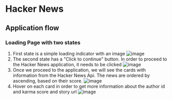 # Hacker News

## Application flow
 ### Loading Page with two states
 1. First state is a simple loading indicator with an image
 ![image](https://user-images.githubusercontent.com/32268510/120148220-8c97c300-c1f0-11eb-8ff0-da829f8b0ca9.png)
 2. The second state has a "Click to continue" button. In order to proceed to the Hacker News application, it needs to be clicked
 ![image](https://user-images.githubusercontent.com/32268510/120148598-26f80680-c1f1-11eb-9db4-9b3a9ed4c1cf.png)
 3. Once we proceed to the application, we will see the cards with information from the Hacker News Api.
 The news are ordered by ascending, based on their score.
 ![image](https://user-images.githubusercontent.com/32268510/120148750-61fa3a00-c1f1-11eb-9017-d003de64045a.png)
 4. Hover on each card in order to get more information about the author id and karma score and story url
 ![image](https://user-images.githubusercontent.com/32268510/120148974-b43b5b00-c1f1-11eb-9fbc-2ed84bfbe77b.png)



